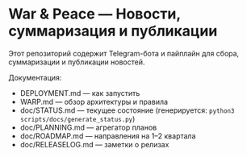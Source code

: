 # War & Peace — Новости, суммаризация и публикации

Этот репозиторий содержит Telegram-бота и пайплайн для сбора, суммаризации и публикации новостей. 

Документация:
- DEPLOYMENT.md — как запустить
- WARP.md — обзор архитектуры и правила
- doc/STATUS.md — текущее состояние (генерируется: `python3 scripts/docs/generate_status.py`)
- doc/PLANNING.md — агрегатор планов
- doc/ROADMAP.md — направления на 1–2 квартала
- doc/RELEASELOG.md — заметки о релизах